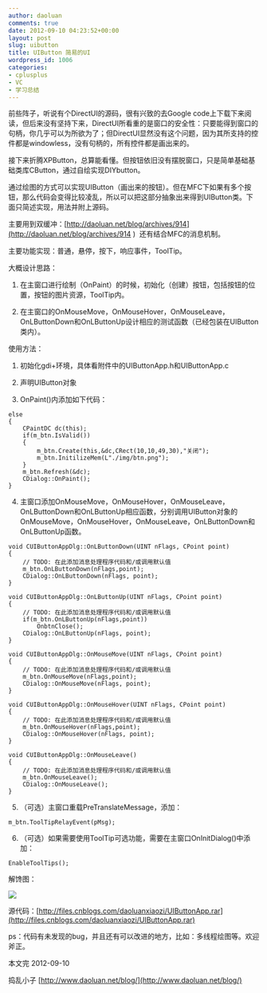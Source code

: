 ```yaml
---
author: daoluan
comments: true
date: 2012-09-10 04:23:52+00:00
layout: post
slug: uibutton
title: UIButton 简易的UI
wordpress_id: 1006
categories:
- cplusplus
- VC
- 学习总结
---
```


前些阵子，听说有个DirectUI的源码，很有兴致的去Google code上下载下来阅读，但后来没有坚持下来，DirectUI所看重的是窗口的安全性：只要能得到窗口的句柄，你几乎可以为所欲为了；但DirectUI显然没有这个问题，因为其所支持的控件都是windowless，没有句柄的，所有控件都是画出来的。

接下来折腾XPButton，总算能看懂。但按钮依旧没有摆脱窗口，只是简单基础基础类库CButton，通过自绘实现DIYbutton。

通过绘图的方式可以实现UIButton（画出来的按钮）。但在MFC下如果有多个按钮，那么代码会变得比较凌乱，所以可以把这部分抽象出来得到UIButton类。下面只简述实现，用法并附上源码。

主要用到双缓冲：[http://daoluan.net/blog/archives/914](http://daoluan.net/blog/archives/914 )  还有结合MFC的消息机制。

主要功能实现：普通，悬停，按下，响应事件，ToolTip。

大概设计思路：



	
  1. 在主窗口进行绘制（OnPaint）的时候，初始化（创建）按钮，包括按钮的位置，按钮的图片资源，ToolTip内。

	
  2. 在主窗口的OnMouseMove，OnMouseHover，OnMouseLeave，OnLButtonDown和OnLButtonUp设计相应的测试函数（已经包装在UIButton类内）。


使用方法：

	
  1. 初始化gdi+环境，具体看附件中的UIButtonApp.h和UIButtonApp.c

	
  2. 声明UIButton对象

	
  3. OnPaint()内添加如下代码：

    
    else
    {
    	CPaintDC dc(this);
    	if(m_btn.IsValid())
    	{
    		m_btn.Create(this,&dc,CRect(10,10,49,30),"关闭");
    		m_btn.InitilizeMem(L"./img/btn.png");
    	}
    	m_btn.Refresh(&dc);
    	CDialog::OnPaint();
    }




	
  4. 主窗口添加OnMouseMove，OnMouseHover，OnMouseLeave，OnLButtonDown和OnLButtonUp相应函数，分别调用UIButton对象的OnMouseMove，OnMouseHover，OnMouseLeave，OnLButtonDown和OnLButtonUp函数。

    
    void CUIButtonAppDlg::OnLButtonDown(UINT nFlags, CPoint point)
    {
    	// TODO: 在此添加消息处理程序代码和/或调用默认值
    	m_btn.OnLButtonDown(nFlags,point);
    	CDialog::OnLButtonDown(nFlags, point);
    }
    
    void CUIButtonAppDlg::OnLButtonUp(UINT nFlags, CPoint point)
    {
    	// TODO: 在此添加消息处理程序代码和/或调用默认值
    	if(m_btn.OnLButtonUp(nFlags,point))
    		OnbtnClose();
    	CDialog::OnLButtonUp(nFlags, point);
    }
    
    void CUIButtonAppDlg::OnMouseMove(UINT nFlags, CPoint point)
    {
    	// TODO: 在此添加消息处理程序代码和/或调用默认值
    	m_btn.OnMouseMove(nFlags,point);
    	CDialog::OnMouseMove(nFlags, point);
    }
    
    void CUIButtonAppDlg::OnMouseHover(UINT nFlags, CPoint point)
    {
    	// TODO: 在此添加消息处理程序代码和/或调用默认值
    	m_btn.OnMouseHover(nFlags,point);
    	CDialog::OnMouseHover(nFlags, point);
    }
    
    void CUIButtonAppDlg::OnMouseLeave()
    {
    	// TODO: 在此添加消息处理程序代码和/或调用默认值
    	m_btn.OnMouseLeave();
    	CDialog::OnMouseLeave();
    }




	
  5. （可选）主窗口重载PreTranslateMessage，添加：

    
    m_btn.ToolTipRelayEvent(pMsg);




	
  6. （可选）如果需要使用ToolTip可选功能，需要在主窗口OnInitDialog()中添加：

    
    EnableToolTips();





解馋图：

[![](http://daoluan.net/blog/wp-content/uploads/2012/09/UIButtonApp.jpg)](http://daoluan.net/blog/archives/1006/uibuttonapp)

源代码：[http://files.cnblogs.com/daoluanxiaozi/UIButtonApp.rar](http://files.cnblogs.com/daoluanxiaozi/UIButtonApp.rar)

ps：代码有未发现的bug，并且还有可以改进的地方，比如：多线程绘图等。欢迎斧正。

本文完 2012-09-10

捣乱小子 [http://www.daoluan.net/blog/](http://www.daoluan.net/blog/)
